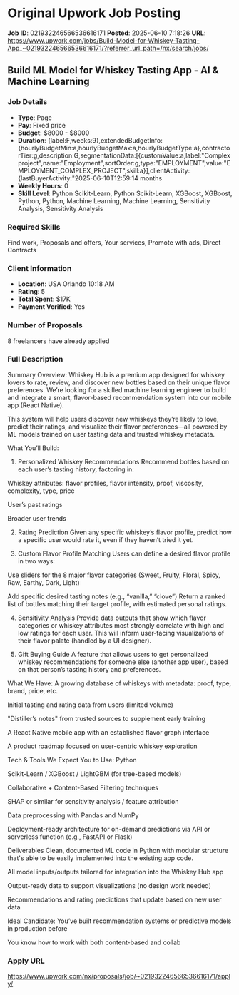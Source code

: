 # Original Upwork Job Posting

**Job ID**: 021932246566536616171
**Posted**: 2025-06-10 7:18:26
**URL**: https://www.upwork.com/jobs/Build-Model-for-Whiskey-Tasting-App_~021932246566536616171/?referrer_url_path=/nx/search/jobs/

## Build ML Model for Whiskey Tasting App - AI & Machine Learning

### Job Details
- **Type**: Page
- **Pay**: Fixed price
- **Budget**: $8000 - $8000
- **Duration**: {label:F,weeks:9},extendedBudgetInfo:{hourlyBudgetMin:a,hourlyBudgetMax:a,hourlyBudgetType:a},contractorTier:g,description:G,segmentationData:[{customValue:a,label:"Complex project",name:"Employment",sortOrder:g,type:"EMPLOYMENT",value:"EMPLOYMENT_COMPLEX_PROJECT",skill:a}],clientActivity:{lastBuyerActivity:"2025-06-10T12:59:14 months
- **Weekly Hours**: 0
- **Skill Level**: Python Scikit-Learn, Python Scikit-Learn, XGBoost, XGBoost, Python, Python, Machine Learning, Machine Learning, Sensitivity Analysis, Sensitivity Analysis

### Required Skills
Find work, Proposals and offers, Your services, Promote with ads, Direct Contracts

### Client Information
- **Location**: USA 
          Orlando
         10:18 AM
- **Rating**: 5
- **Total Spent**: $17K
- **Payment Verified**: Yes

### Number of Proposals
8 freelancers have already applied

### Full Description
Summary
     Overview:
Whiskey Hub is a premium app designed for whiskey lovers to rate, review, and discover new bottles based on their unique flavor preferences. We’re looking for a skilled machine learning engineer to build and integrate a smart, flavor-based recommendation system into our mobile app (React Native).

This system will help users discover new whiskeys they’re likely to love, predict their ratings, and visualize their flavor preferences—all powered by ML models trained on user tasting data and trusted whiskey metadata.

What You’ll Build:
1. Personalized Whiskey Recommendations
Recommend bottles based on each user’s tasting history, factoring in:

Whiskey attributes: flavor profiles, flavor intensity, proof, viscosity, complexity, type, price

User’s past ratings

Broader user trends

2. Rating Prediction
Given any specific whiskey’s flavor profile, predict how a specific user would rate it, even if they haven’t tried it yet.

3. Custom Flavor Profile Matching
Users can define a desired flavor profile in two ways:

Use sliders for the 8 major flavor categories (Sweet, Fruity, Floral, Spicy, Raw, Earthy, Dark, Light)

Add specific desired tasting notes (e.g., “vanilla,” “clove”)
Return a ranked list of bottles matching their target profile, with estimated personal ratings.

4. Sensitivity Analysis
Provide data outputs that show which flavor categories or whiskey attributes most strongly correlate with high and low ratings for each user. This will inform user-facing visualizations of their flavor palate (handled by a UI designer).

5. Gift Buying Guide
A feature that allows users to get personalized whiskey recommendations for someone else (another app user), based on that person’s tasting history and preferences.

What We Have:
A growing database of whiskeys with metadata: proof, type, brand, price, etc.

Initial tasting and rating data from users (limited volume)

"Distiller’s notes" from trusted sources to supplement early training

A React Native mobile app with an established flavor graph interface

A product roadmap focused on user-centric whiskey exploration

Tech & Tools We Expect You to Use:
Python

Scikit-Learn / XGBoost / LightGBM (for tree-based models)

Collaborative + Content-Based Filtering techniques

SHAP or similar for sensitivity analysis / feature attribution

Data preprocessing with Pandas and NumPy

Deployment-ready architecture for on-demand predictions via API or serverless function (e.g., FastAPI or Flask)

Deliverables
Clean, documented ML code in Python with modular structure that's able to be easily implemented into the existing app code.

All model inputs/outputs tailored for integration into the Whiskey Hub app

Output-ready data to support visualizations (no design work needed)

Recommendations and rating predictions that update based on new user data

Ideal Candidate:
You’ve built recommendation systems or predictive models in production before

You know how to work with both content-based and collab

### Apply URL
https://www.upwork.com/nx/proposals/job/~021932246566536616171/apply/
